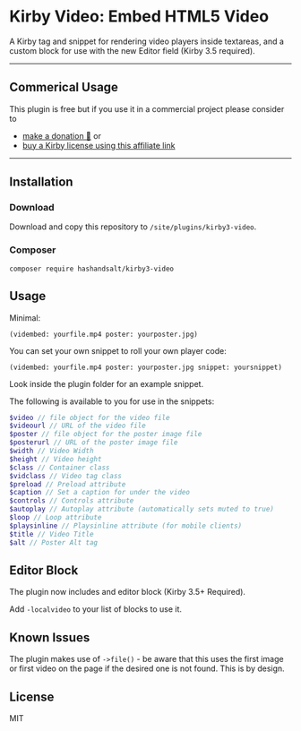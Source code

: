 # Kirby Video: Embed HTML5 Video

A Kirby tag and snippet for rendering video players inside textareas, and a custom block for use with the new Editor field (Kirby 3.5 required).

****

## Commerical Usage

This plugin is free but if you use it in a commercial project please consider to
- [make a donation 🍻](https://paypal.me/hashandsalt?locale.x=en_GB) or
- [buy a Kirby license using this affiliate link](https://a.paddle.com/v2/click/1129/36141?link=1170)

****

## Installation

### Download

Download and copy this repository to `/site/plugins/kirby3-video`.

### Composer

```
composer require hashandsalt/kirby3-video
```

## Usage

Minimal:

```
(vidembed: yourfile.mp4 poster: yourposter.jpg)
```

You can set your own snippet to roll your own player code:

```
(vidembed: yourfile.mp4 poster: yourposter.jpg snippet: yoursnippet)
```

Look inside the plugin folder for an example snippet.


The following is available to you for use in the snippets:


```php
$video // file object for the video file
$videourl // URL of the video file
$poster // file object for the poster image file
$posterurl // URL of the poster image file
$width // Video Width
$height // Video height
$class // Container class
$vidclass // Video tag class
$preload // Preload attribute
$caption // Set a caption for under the video
$controls // Controls attribute
$autoplay // Autoplay attribute (automatically sets muted to true)
$loop // Loop attribute
$playsinline // Playsinline attribute (for mobile clients)
$title // Video Title
$alt // Poster Alt tag
```

## Editor Block

The plugin now includes and editor block (Kirby 3.5+ Required).

Add `-localvideo` to your list of blocks to use it.

## Known Issues

The plugin makes use of `->file()` - be aware that this uses the first image or first video on the page if the desired one is not found. This is by design.

## License

MIT
